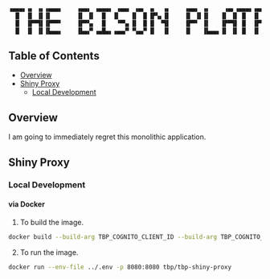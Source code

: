 ```bash
▗▄▄▄▖▗▖ ▗▖▗▄▄▄▖    ▗▄▄▖ ▗▄▄▄▖ ▗▄▄▖ ▗▄▖ ▗▖  ▗▖    ▗▄▄▖ ▗▖    ▗▄▖▗▄▄▄▖▗▄▄▄▖ ▗▄▖ ▗▄▄▖ ▗▖  ▗▖
  █  ▐▌ ▐▌▐▌       ▐▌ ▐▌  █  ▐▌   ▐▌ ▐▌▐▛▚▖▐▌    ▐▌ ▐▌▐▌   ▐▌ ▐▌ █  ▐▌   ▐▌ ▐▌▐▌ ▐▌▐▛▚▞▜▌
  █  ▐▛▀▜▌▐▛▀▀▘    ▐▛▀▚▖  █   ▝▀▚▖▐▌ ▐▌▐▌ ▝▜▌    ▐▛▀▘ ▐▌   ▐▛▀▜▌ █  ▐▛▀▀▘▐▌ ▐▌▐▛▀▚▖▐▌  ▐▌
  █  ▐▌ ▐▌▐▙▄▄▖    ▐▙▄▞▘▗▄█▄▖▗▄▄▞▘▝▚▄▞▘▐▌  ▐▌    ▐▌   ▐▙▄▄▖▐▌ ▐▌ █  ▐▌   ▝▚▄▞▘▐▌ ▐▌▐▌  ▐▌                                                                                 
```

## Table of Contents
* [Overview](#overview)
* [Shiny Proxy](#shiny-proxy)
  * [Local Development](#local-development)
  
## Overview
I am going to immediately regret this monolithic application.

## Shiny Proxy
### Local Development
#### via Docker
1. To build the image.
```bash
docker build --build-arg TBP_COGNITO_CLIENT_ID --build-arg TBP_COGNITO_CLIENT_SECRET --build-arg TBP_COGNITO_PREFIX_DOMAIN --build-arg TBP_COGNITO_USER_POOL_ID -t tbp/tbp-shiny-proxy .
```
2. To run the image.
```bash
docker run --env-file ../.env -p 8080:8080 tbp/tbp-shiny-proxy
```